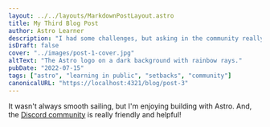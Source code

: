 ```yaml
---
layout: ../../layouts/MarkdownPostLayout.astro
title: My Third Blog Post
author: Astro Learner
description: "I had some challenges, but asking in the community really helped!"
isDraft: false
cover: "../images/post-1-cover.jpg"
altText: "The Astro logo on a dark background with rainbow rays."
pubDate: "2022-07-15"
tags: ["astro", "learning in public", "setbacks", "community"]
canonicalURL: "https://localhost:4321/blog/post-3"
---
```

It wasn't always smooth sailing, but I'm enjoying building with Astro. And, the [Discord community](https://astro.build/chat) is really friendly and helpful!